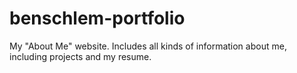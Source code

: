 # benschlem-portfolio
My "About Me" website. Includes all kinds of information about me,
including projects and my resume.

